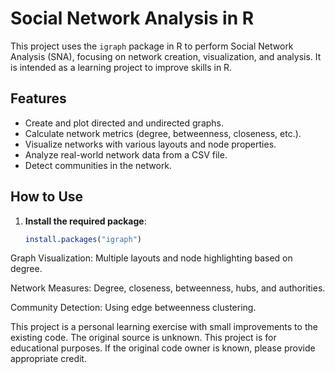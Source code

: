# Social Network Analysis in R

This project uses the `igraph` package in R to perform Social Network Analysis (SNA), focusing on network creation, visualization, and analysis. It is intended as a learning project to improve skills in R.

## Features
- Create and plot directed and undirected graphs.
- Calculate network metrics (degree, betweenness, closeness, etc.).
- Visualize networks with various layouts and node properties.
- Analyze real-world network data from a CSV file.
- Detect communities in the network.

## How to Use
1. **Install the required package**:
   ```r
   install.packages("igraph")

Graph Visualization: Multiple layouts and node highlighting based on degree.

Network Measures: Degree, closeness, betweenness, hubs, and authorities.

Community Detection: Using edge betweenness clustering.

This project is a personal learning exercise with small improvements to the existing code. The original source is unknown.
This project is for educational purposes. If the original code owner is known, please provide appropriate credit.
